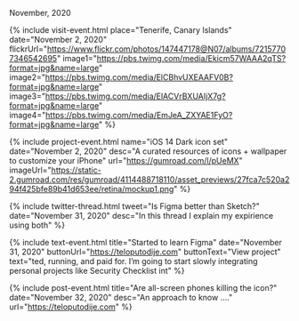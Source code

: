 <div class="flex items-center mb-8 timeline-item">
    <div class="w-12 mr-4 bg-gray-300 flex-0 dark:bg-gray-800 timeline-stroke"></div>
    <p class="text-lg font-bold">November, 2020</p>
    <div class="flex-1 h-px ml-4 bg-gray-300 dark:bg-gray-800 timeline-stroke"></div>
</div>

{% include visit-event.html 
 place="Tenerife, Canary Islands" 
 date="November 2, 2020" 
 flickrUrl="https://www.flickr.com/photos/147447178@N07/albums/72157707346542695"
 image1="https://pbs.twimg.com/media/Ekicm57WAAA2qTS?format=jpg&name=large"
 image2="https://pbs.twimg.com/media/ElCBhvUXEAAFV0B?format=jpg&name=large"
 image3="https://pbs.twimg.com/media/ElACVrBXUAIjX7g?format=jpg&name=large"
 image4="https://pbs.twimg.com/media/EmJeA_ZXYAE1FyO?format=jpg&name=large"
 %}
 
 
 
{% include project-event.html 
 name="iOS 14 Dark icon set" 
 date="November 2, 2020" 
 desc="A curated resources of icons + wallpaper to customize your iPhone"
 url="https://gumroad.com/l/pUeMX"
 imageUrl="https://static-2.gumroad.com/res/gumroad/4114488718110/asset_previews/27fca7c520a294f425bfe89b41d653ee/retina/mockup1.png"
 %}


 {% include twitter-thread.html 
 tweet="Is Figma better than Sketch?" 
 date="November 31, 2020" 
 desc="In this thread I explain my expirience using both" 
 %}

 {% include text-event.html 
 title="Started to learn Figma" 
 date="November 31, 2020" 
 buttonUrl="https://teloputodije.com"
 buttonText="View project"
 text="ted, running, and paid for. I’m going to start slowly integrating personal projects like Security Checklist int"
 %}

 {% include post-event.html 
 title="Are all-screen phones killing the icon?" 
 date="November 32, 2020" 
 desc="An approach to know ...."
 url="https://teloputodije.com"
 %}
